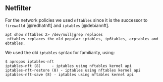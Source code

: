 ## Netfilter

<!--
iptables vs firewalld
https://linux-audit.com/differences-between-iptables-and-nftables-explained/
nft ebtables
https://ebtables.netfilter.org/documentation/cant.html
-->

For the network policies we used `nftables`
since it is
the successor to `firewalld`
[@redhatnft]
and `iptables`
[@debiannft].

```
apt show nftables 2> /dev/null|grep replaces                                                        
 nftables replaces the old popular iptables, ip6tables, arptables and ebtables.
```

We used the old `iptables` syntax for familiarity, using:
```
$ apropos iptables-nft
iptables-nft (8)     - iptables using nftables kernel api
iptables-nft-restore (8) - iptables using nftables kernel api
iptables-nft-save (8) - iptables using nftables kernel api
```

